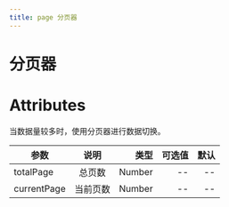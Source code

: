 ```yaml
---
title: page 分页器
---
```


# 分页器

<ClientOnly>
  <page-demo-1></page-demo-1>
</ClientOnly>

# Attributes

当数据量较多时，使用分页器进行数据切换。



| 参数        |   说明   |   类型 | 可选值 | 默认 |
| ----------- | :------: | -----: | -----: | ---: |
| totalPage   |  总页数  | Number |     -- |   -- |
| currentPage | 当前页数 | Number |     -- |   -- |
